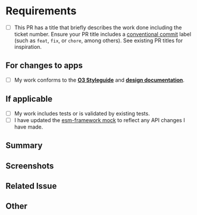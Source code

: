 # Requirements

- [ ] This PR has a title that briefly describes the work done including the ticket number. Ensure your PR title includes a [conventional commit](https://o3-docs.openmrs.org/docs/frontend-modules/contributing#contributing-guidelines) label (such as `feat`, `fix`, or `chore`, among others). See existing PR titles for inspiration.

## For changes to apps

- [ ] My work conforms to the [**O3 Styleguide**](https://om.rs/styleguide) and [**design documentation**](https://om.rs/o3ui).

## If applicable

- [ ] My work includes tests or is validated by existing tests.
- [ ] I have updated the [esm-framework mock](https://github.com/openmrs/openmrs-esm-core/blob/main/packages/framework/esm-framework/mock.tsx) to reflect any API changes I have made.

## Summary
<!-- Please describe what problems your PR addresses. -->

## Screenshots
<!-- Required if you are making UI changes. -->

## Related Issue
<!-- Paste the link to the Jira ticket here if one exists. -->
<!-- https://issues.openmrs.org/browse/O3- -->

## Other
<!-- Anything not covered above -->
